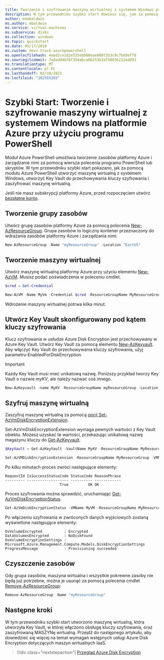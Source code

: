 ```yaml
---
title: Tworzenie i szyfrowanie maszyny wirtualnej z systemem Windows przy użyciu programu Azure PowerShell
description: W tym przewodniku szybki start dowiesz się, jak za pomocą Azure PowerShell utworzyć i zaszyfrować maszynę wirtualną z systemem Windows.
author: msmbaldwin
ms.author: mbaldwin
ms.service: virtual-machines
ms.subservice: disks
ms.collection: windows
ms.topic: quickstart
ms.date: 05/17/2019
ms.custom: devx-track-azurepowershell
ms.openlocfilehash: 4aed2ce182e535ebb60eae0007353c9c7bddef78
ms.sourcegitcommit: 7edadd4bf8f354abca0b253b3af98836212edd93
ms.translationtype: MT
ms.contentlocale: pl-PL
ms.lasthandoff: 03/10/2021
ms.locfileid: "102555265"
---
```

# <a name="quickstart-create-and-encrypt-a-windows-virtual-machine-in-azure-with-powershell"></a>Szybki Start: Tworzenie i szyfrowanie maszyny wirtualnej z systemem Windows na platformie Azure przy użyciu programu PowerShell

Moduł Azure PowerShell umożliwia tworzenie zasobów platformy Azure i zarządzanie nimi za pomocą wiersza polecenia programu PowerShell lub skryptów. W tym przewodniku szybki start pokazano, jak za pomocą modułu Azure PowerShell utworzyć maszynę wirtualną z systemem Windows, utworzyć Key Vault do przechowywania kluczy szyfrowania i zaszyfrować maszynę wirtualną. 

Jeśli nie masz subskrypcji platformy Azure, przed rozpoczęciem utwórz [bezpłatne konto](https://azure.microsoft.com/free/?WT.mc_id=A261C142F).


## <a name="create-a-resource-group"></a>Tworzenie grupy zasobów

Utwórz grupę zasobów platformy Azure za pomocą polecenia [New-AzResourceGroup](/powershell/module/az.resources/new-azresourcegroup). Grupa zasobów to logiczny kontener przeznaczony do wdrażania zasobów platformy Azure i zarządzania nimi:

```powershell
New-AzResourceGroup -Name "myResourceGroup" -Location "EastUS"
```

## <a name="create-a-virtual-machine"></a>Tworzenie maszyny wirtualnej

Utwórz maszynę wirtualną platformy Azure przy użyciu elementu [New-AzVM](/powershell/module/az.compute/new-azvm). Musisz podać poświadczenia w poleceniu cmdlet. 

```powershell
$cred = Get-Credential 

New-AzVM -Name MyVm -Credential $cred -ResourceGroupName MyResourceGroup -Image win2016datacenter -Size Standard_D2S_V3
```

Wdrożenie maszyny wirtualnej potrwa kilka minut. 

## <a name="create-a-key-vault-configured-for-encryption-keys"></a>Utwórz Key Vault skonfigurowany pod kątem kluczy szyfrowania

Klucz szyfrowania w usłudze Azure Disk Encryption jest przechowywany w Azure Key Vault. Utwórz Key Vault za pomocą elementu [New-AzKeyvault](/powershell/module/az.keyvault/new-azkeyvault). Aby włączyć Key Vault do przechowywania kluczy szyfrowania, użyj parametru-EnabledForDiskEncryption.

> [!Important]
> Każdy Key Vault musi mieć unikatową nazwę. Poniższy przykład tworzy Key Vault o nazwie *myKV*, ale należy nazwać coś innego.

```powershell
New-AzKeyvault -name MyKV -ResourceGroupName myResourceGroup -Location EastUS -EnabledForDiskEncryption
```

## <a name="encrypt-the-virtual-machine"></a>Szyfruj maszynę wirtualną

Zaszyfruj maszynę wirtualną za pomocą [opcji Set-AzVmDiskEncryptionExtension](/powershell/module/az.compute/set-azvmdiskencryptionextension). 

Set-AzVmDiskEncryptionExtension wymaga pewnych wartości z Key Vault obiektu. Możesz uzyskać te wartości, przekazując unikatową nazwę magazynu kluczy do [Get-AzKeyvault](/powershell/module/az.keyvault/get-azkeyvault).

```powershell
$KeyVault = Get-AzKeyVault -VaultName MyKV -ResourceGroupName MyResourceGroup

Set-AzVMDiskEncryptionExtension -ResourceGroupName MyResourceGroup -VMName MyVM -DiskEncryptionKeyVaultUrl $KeyVault.VaultUri -DiskEncryptionKeyVaultId $KeyVault.ResourceId
```

Po kilku minutach proces zwróci następujące elementy:

```
RequestId IsSuccessStatusCode StatusCode ReasonPhrase
--------- ------------------- ---------- ------------
                         True         OK OK
```

Proces szyfrowania można sprawdzić, uruchamiając [Get-AzVmDiskEncryptionStatus](/powershell/module/az.compute/Get-AzVMDiskEncryptionStatus).

```powershell
Get-AzVmDiskEncryptionStatus -VMName MyVM -ResourceGroupName MyResourceGroup
```

Po włączeniu szyfrowania w zwróconych danych wyjściowych zostaną wyświetlone następujące elementy:

```
OsVolumeEncrypted          : Encrypted
DataVolumesEncrypted       : NoDiskFound
OsVolumeEncryptionSettings : Microsoft.Azure.Management.Compute.Models.DiskEncryptionSettings
ProgressMessage            : Provisioning succeeded
```

## <a name="clean-up-resources"></a>Czyszczenie zasobów

Gdy grupa zasobów, maszyna wirtualna i wszystkie pokrewne zasoby nie będą już potrzebne, można je usunąć za pomocą polecenia cmdlet [Remove-AzResourceGroup](/powershell/module/az.resources/remove-azresourcegroup):

```powershell
Remove-AzResourceGroup -Name "myResourceGroup"
```

## <a name="next-steps"></a>Następne kroki

W tym przewodniku szybki start utworzono maszynę wirtualną, która utworzyła Key Vault, w której włączono obsługę kluczy szyfrowania, oraz zaszyfrowaną MASZYNę wirtualną.  Przejdź do następnego artykułu, aby dowiedzieć się więcej na temat wymagań wstępnych usługi Azure Disk Encryption dotyczących maszyn wirtualnych IaaS.

> [!div class="nextstepaction"]
> [Przegląd Azure Disk Encryption](disk-encryption-overview.md)
